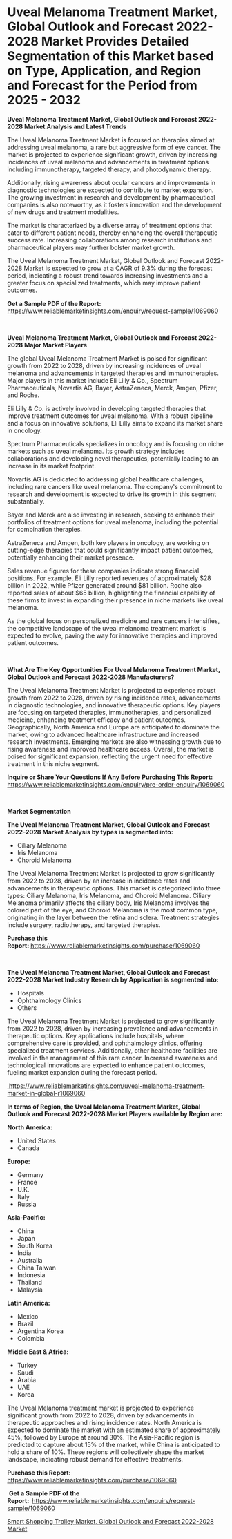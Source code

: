 <p><h1>Uveal Melanoma Treatment Market, Global Outlook and Forecast 2022-2028 Market Provides Detailed Segmentation of this Market based on Type, Application, and Region and Forecast for the Period from 2025 - 2032</h1></p><p><strong>Uveal Melanoma Treatment Market, Global Outlook and Forecast 2022-2028 Market Analysis and Latest Trends</strong></p>
<p><p>The Uveal Melanoma Treatment Market is focused on therapies aimed at addressing uveal melanoma, a rare but aggressive form of eye cancer. The market is projected to experience significant growth, driven by increasing incidences of uveal melanoma and advancements in treatment options including immunotherapy, targeted therapy, and photodynamic therapy. </p><p>Additionally, rising awareness about ocular cancers and improvements in diagnostic technologies are expected to contribute to market expansion. The growing investment in research and development by pharmaceutical companies is also noteworthy, as it fosters innovation and the development of new drugs and treatment modalities.</p><p>The market is characterized by a diverse array of treatment options that cater to different patient needs, thereby enhancing the overall therapeutic success rate. Increasing collaborations among research institutions and pharmaceutical players may further bolster market growth. </p><p>The Uveal Melanoma Treatment Market, Global Outlook and Forecast 2022-2028 Market is expected to grow at a CAGR of 9.3% during the forecast period, indicating a robust trend towards increasing investments and a greater focus on specialized treatments, which may improve patient outcomes.</p></p>
<p><strong>Get a Sample PDF of the Report:&nbsp;</strong> <a href="https://www.reliablemarketinsights.com/enquiry/request-sample/1069060?utm_campaign=3497&utm_medium=2&utm_source=Github&utm_content=ia&utm_term=21032025&utm_id=uveal-melanoma-treatment-market-global-outlook-and-forecast-2022-2028">https://www.reliablemarketinsights.com/enquiry/request-sample/1069060</a></p>
<p>&nbsp;</p>
<p><strong>Uveal Melanoma Treatment Market, Global Outlook and Forecast 2022-2028 Major Market Players</strong></p>
<p><p>The global Uveal Melanoma Treatment Market is poised for significant growth from 2022 to 2028, driven by increasing incidences of uveal melanoma and advancements in targeted therapies and immunotherapies. Major players in this market include Eli Lilly & Co., Spectrum Pharmaceuticals, Novartis AG, Bayer, AstraZeneca, Merck, Amgen, Pfizer, and Roche.</p><p>Eli Lilly & Co. is actively involved in developing targeted therapies that improve treatment outcomes for uveal melanoma. With a robust pipeline and a focus on innovative solutions, Eli Lilly aims to expand its market share in oncology.</p><p>Spectrum Pharmaceuticals specializes in oncology and is focusing on niche markets such as uveal melanoma. Its growth strategy includes collaborations and developing novel therapeutics, potentially leading to an increase in its market footprint.</p><p>Novartis AG is dedicated to addressing global healthcare challenges, including rare cancers like uveal melanoma. The company's commitment to research and development is expected to drive its growth in this segment substantially.</p><p>Bayer and Merck are also investing in research, seeking to enhance their portfolios of treatment options for uveal melanoma, including the potential for combination therapies.</p><p>AstraZeneca and Amgen, both key players in oncology, are working on cutting-edge therapies that could significantly impact patient outcomes, potentially enhancing their market presence.</p><p>Sales revenue figures for these companies indicate strong financial positions. For example, Eli Lilly reported revenues of approximately $28 billion in 2022, while Pfizer generated around $81 billion. Roche also reported sales of about $65 billion, highlighting the financial capability of these firms to invest in expanding their presence in niche markets like uveal melanoma.</p><p>As the global focus on personalized medicine and rare cancers intensifies, the competitive landscape of the uveal melanoma treatment market is expected to evolve, paving the way for innovative therapies and improved patient outcomes.</p></p>
<p>&nbsp;</p>
<p><strong>What Are The Key Opportunities For Uveal Melanoma Treatment Market, Global Outlook and Forecast 2022-2028 Manufacturers?</strong></p>
<p><p>The Uveal Melanoma Treatment Market is projected to experience robust growth from 2022 to 2028, driven by rising incidence rates, advancements in diagnostic technologies, and innovative therapeutic options. Key players are focusing on targeted therapies, immunotherapies, and personalized medicine, enhancing treatment efficacy and patient outcomes. Geographically, North America and Europe are anticipated to dominate the market, owing to advanced healthcare infrastructure and increased research investments. Emerging markets are also witnessing growth due to rising awareness and improved healthcare access. Overall, the market is poised for significant expansion, reflecting the urgent need for effective treatment in this niche segment.</p></p>
<p><strong>Inquire or Share Your Questions If Any Before Purchasing This Report:</strong> <a href="https://www.reliablemarketinsights.com/enquiry/pre-order-enquiry/1069060?utm_campaign=3497&utm_medium=2&utm_source=Github&utm_content=ia&utm_term=21032025&utm_id=uveal-melanoma-treatment-market-global-outlook-and-forecast-2022-2028">https://www.reliablemarketinsights.com/enquiry/pre-order-enquiry/1069060</a></p>
<p>&nbsp;</p>
<p><strong>Market Segmentation</strong></p>
<p><strong>The Uveal Melanoma Treatment Market, Global Outlook and Forecast 2022-2028 Market Analysis by types is segmented into:</strong></p>
<p><ul><li>Ciliary Melanoma</li><li>Iris Melanoma</li><li>Choroid Melanoma</li></ul></p>
<p><p>The Uveal Melanoma Treatment Market is projected to grow significantly from 2022 to 2028, driven by an increase in incidence rates and advancements in therapeutic options. This market is categorized into three types: Ciliary Melanoma, Iris Melanoma, and Choroid Melanoma. Ciliary Melanoma primarily affects the ciliary body, Iris Melanoma involves the colored part of the eye, and Choroid Melanoma is the most common type, originating in the layer between the retina and sclera. Treatment strategies include surgery, radiotherapy, and targeted therapies.</p></p>
<p><strong>Purchase this Report:&nbsp;</strong><a href="https://www.reliablemarketinsights.com/purchase/1069060?utm_campaign=3497&utm_medium=2&utm_source=Github&utm_content=ia&utm_term=21032025&utm_id=uveal-melanoma-treatment-market-global-outlook-and-forecast-2022-2028">https://www.reliablemarketinsights.com/purchase/1069060</a></p>
<p>&nbsp;</p>
<p><strong>The Uveal Melanoma Treatment Market, Global Outlook and Forecast 2022-2028 Market Industry Research by Application is segmented into:</strong></p>
<p><ul><li>Hospitals</li><li>Ophthalmology Clinics</li><li>Others</li></ul></p>
<p><p>The Uveal Melanoma Treatment Market is projected to grow significantly from 2022 to 2028, driven by increasing prevalence and advancements in therapeutic options. Key applications include hospitals, where comprehensive care is provided, and ophthalmology clinics, offering specialized treatment services. Additionally, other healthcare facilities are involved in the management of this rare cancer. Increased awareness and technological innovations are expected to enhance patient outcomes, fueling market expansion during the forecast period.</p></p>
<p><a href="https://www.reliablemarketinsights.com/uveal-melanoma-treatment-market-in-global-r1069060?utm_campaign=3497&utm_medium=2&utm_source=Github&utm_content=ia&utm_term=21032025&utm_id=uveal-melanoma-treatment-market-global-outlook-and-forecast-2022-2028">&nbsp;https://www.reliablemarketinsights.com/uveal-melanoma-treatment-market-in-global-r1069060</a></p>
<p><strong>In terms of Region, the Uveal Melanoma Treatment Market, Global Outlook and Forecast 2022-2028 Market Players available by Region are:</strong></p>
<p>
    <p> <strong> North America: </strong>
        <ul>
            <li>United States</li>
            <li>Canada</li>
        </ul>
        </p> 
    <p> <strong> Europe: </strong>
        <ul>
            <li>Germany</li>
            <li>France</li>
            <li>U.K.</li>
            <li>Italy</li>
            <li>Russia</li>
        </ul>
        </p> 
    <p> <strong> Asia-Pacific: </strong>
        <ul>
            <li>China</li>
            <li>Japan</li>
            <li>South Korea</li>
            <li>India</li>
            <li>Australia</li>
            <li>China Taiwan</li>
            <li>Indonesia</li>
            <li>Thailand</li>
            <li>Malaysia</li>
        </ul>
        </p> 
    <p> <strong> Latin America: </strong>
        <ul>
            <li>Mexico</li>
            <li>Brazil</li>
            <li>Argentina Korea</li>
            <li>Colombia</li>
        </ul>
        </p> 
    <p> <strong> Middle East & Africa: </strong>
        <ul>
            <li>Turkey</li>
            <li>Saudi</li>
            <li>Arabia</li>
            <li>UAE</li>
            <li>Korea</li>
        </ul>
    </p>
    </p>
<p><p>The Uveal Melanoma treatment market is projected to experience significant growth from 2022 to 2028, driven by advancements in therapeutic approaches and rising incidence rates. North America is expected to dominate the market with an estimated share of approximately 45%, followed by Europe at around 30%. The Asia-Pacific region is predicted to capture about 15% of the market, while China is anticipated to hold a share of 10%. These regions will collectively shape the market landscape, indicating robust demand for effective treatments.</p></p>
<p><strong>Purchase this Report: </strong><a href="https://www.reliablemarketinsights.com/purchase/1069060?utm_campaign=3497&utm_medium=2&utm_source=Github&utm_content=ia&utm_term=21032025&utm_id=uveal-melanoma-treatment-market-global-outlook-and-forecast-2022-2028">https://www.reliablemarketinsights.com/purchase/1069060</a></p>
<p>&nbsp;<strong>Get a Sample PDF of the Report:&nbsp;&nbsp;</strong><a href="https://www.reliablemarketinsights.com/enquiry/request-sample/1069060?utm_campaign=3497&utm_medium=2&utm_source=Github&utm_content=ia&utm_term=21032025&utm_id=uveal-melanoma-treatment-market-global-outlook-and-forecast-2022-2028">https://www.reliablemarketinsights.com/enquiry/request-sample/1069060</a></p>
<p><strong></strong></p>
<p><p><a href="https://github.com/guyotkiferhi/Market-Research-Report-List-1/blob/main/smart-shopping-trolley-market-global-outlook-and-forecast-2022-2028-market.md?utm_campaign=3497&utm_medium=2&utm_source=Github&utm_content=ia&utm_term=21032025&utm_id=uveal-melanoma-treatment-market-global-outlook-and-forecast-2022-2028">Smart Shopping Trolley Market, Global Outlook and Forecast 2022-2028 Market</a></p></p>